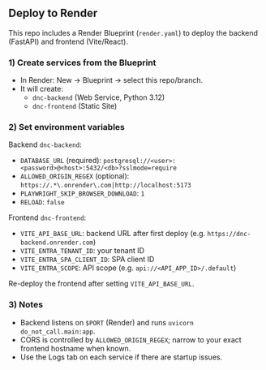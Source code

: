 ## Deploy to Render

This repo includes a Render Blueprint (`render.yaml`) to deploy the backend (FastAPI) and frontend (Vite/React).

### 1) Create services from the Blueprint
- In Render: New → Blueprint → select this repo/branch.
- It will create:
  - `dnc-backend` (Web Service, Python 3.12)
  - `dnc-frontend` (Static Site)

### 2) Set environment variables

Backend `dnc-backend`:
- `DATABASE_URL` (required): `postgresql://<user>:<password>@<host>:5432/<db>?sslmode=require`
- `ALLOWED_ORIGIN_REGEX` (optional): `https://.*\.onrender\.com|http://localhost:5173`
- `PLAYWRIGHT_SKIP_BROWSER_DOWNLOAD`: `1`
- `RELOAD`: `false`

Frontend `dnc-frontend`:
- `VITE_API_BASE_URL`: backend URL after first deploy (e.g. `https://dnc-backend.onrender.com`)
- `VITE_ENTRA_TENANT_ID`: your tenant ID
- `VITE_ENTRA_SPA_CLIENT_ID`: SPA client ID
- `VITE_ENTRA_SCOPE`: API scope (e.g. `api://<API_APP_ID>/.default`)

Re-deploy the frontend after setting `VITE_API_BASE_URL`.

### 3) Notes
- Backend listens on `$PORT` (Render) and runs `uvicorn do_not_call.main:app`.
- CORS is controlled by `ALLOWED_ORIGIN_REGEX`; narrow to your exact frontend hostname when known.
- Use the Logs tab on each service if there are startup issues.


